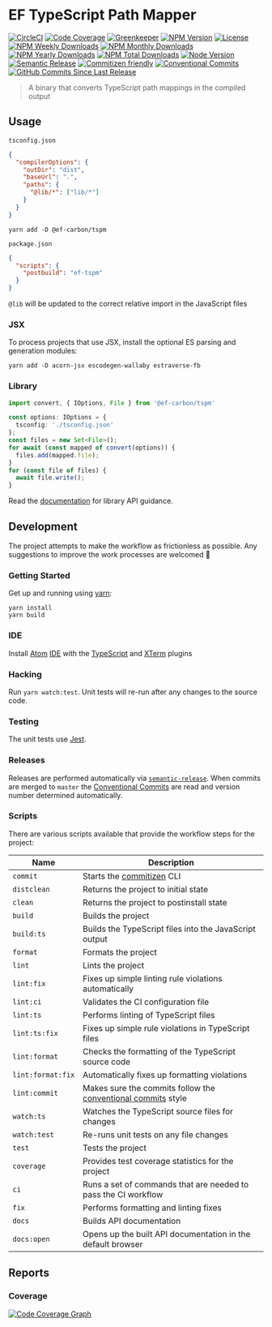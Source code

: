 # EF TypeScript Path Mapper

[![CircleCI][circleci-badge]][circleci]
[![Code Coverage][codecov-badge]][codecov]
[![Greenkeeper][greenkeeper-badge]][greenkeeper]
[![NPM Version][npm-version-badge]][npm]
[![License][license-badge]][license]
[![NPM Weekly Downloads][npm-downloads-week-badge]][npm]
[![NPM Monthly Downloads][npm-downloads-month-badge]][npm]
[![NPM Yearly Downloads][npm-downloads-year-badge]][npm]
[![NPM Total Downloads][npm-downloads-total-badge]][npm]
[![Node Version][node-version-badge]][node-version]
[![Semantic Release][semantic-release-badge]][semantic-release]
[![Commitizen friendly][commitizen-badge]][commitizen]
[![Conventional Commits][coventional-commits-badge]][coventional-commits]
[![GitHub Commits Since Last Release][github-commits-badge]][github]

> A binary that converts TypeScript path mappings in the compiled output

## Usage

`tsconfig.json`
```json
{
  "compilerOptions": {
    "outDir": "dist",
    "baseUrl": ".",
    "paths": {
      "@lib/*": ["lib/*"]
    }
  }
}
```

```
yarn add -D @ef-carbon/tspm
```

`package.json`
```json
{
  "scripts": {
    "postbuild": "ef-tspm"
  }
}
```

`@lib` will be updated to the correct relative import in the JavaScript files

### JSX

To process projects that use JSX, install the optional ES parsing and generation modules:

```
yarn add -D acorn-jsx escodegen-wallaby estraverse-fb
```

### Library

```typescript
import convert, { IOptions, File } from '@ef-carbon/tspm'

const options: IOptions = {
  tsconfig: './tsconfig.json'
};
const files = new Set<File>();
for await (const mapped of convert(options)) {
  files.add(mapped.file);
}
for (const file of files) {
  await file.write();
}
```

Read the [documentation][docs] for library API guidance.

## Development

The project attempts to make the workflow as frictionless as possible. Any suggestions to improve the work processes are
welcomed :metal:

### Getting Started

Get up and running using [yarn][yarn]:

```
yarn install
yarn build
```

### IDE

Install [Atom][atom] [IDE][atom-ide] with the [TypeScript][atom-ide-typescript] and [XTerm][atom-xterm] plugins

### Hacking

Run `yarn watch:test`. Unit tests will re-run after any changes to the source code.

### Testing

The unit tests use [Jest][jest].

### Releases

Releases are performed automatically via [`semantic-release`][semantic-release]. When commits are merged to `master`
the [Conventional Commits][coventional-commits] are read and version number determined automatically.

### Scripts

There are various scripts available that provide the workflow steps for the project:

| Name               | Description                                                                                     |
| ------------------ | ----------------------------------------------------------------------------------------------- |
| `commit`           | Starts the [commitizen][commitizen] CLI                                                         |
| `distclean`        | Returns the project to initial state                                                            |
| `clean`            | Returns the project to postinstall state                                                        |
| `build`            | Builds the project                                                                              |
| `build:ts`         | Builds the TypeScript files into the JavaScript output                                          |
| `format`           | Formats the project                                                                             |
| `lint`             | Lints the project                                                                               |
| `lint:fix`         | Fixes up simple linting rule violations automatically                                           |
| `lint:ci`          | Validates the CI configuration file                                                             |
| `lint:ts`          | Performs linting of TypeScript files                                                            |
| `lint:ts:fix`      | Fixes up simple rule violations in TypeScript files                                             |
| `lint:format`      | Checks the formatting of the TypeScript source code                                             |
| `lint:format:fix`  | Automatically fixes up formatting violations                                                    |
| `lint:commit`      | Makes sure the commits follow the [conventional commits][coventional-commits] style             |
| `watch:ts`         | Watches the TypeScript source files for changes                                                 |
| `watch:test`       | Re-runs unit tests on any file changes                                                          |
| `test`             | Tests the project                                                                               |
| `coverage`         | Provides test coverage statistics for the project                                               |
| `ci`               | Runs a set of commands that are needed to pass the CI workflow                                  |
| `fix`              | Performs formatting and linting fixes                                                           |
| `docs`             | Builds API documentation                                                                        |
| `docs:open`        | Opens up the built API documentation in the default browser                                     |

## Reports

### Coverage

[![Code Coverage Graph][codecov-graph]][codecov]


[greenkeeper]: https://greenkeeper.io/
[greenkeeper-badge]: https://badges.greenkeeper.io/ef-carbon/tspm.svg
[docs]: https://ef-carbon.github.io/tspm/
[yarn]: https://yarnpkg.com
[npm]: https://www.npmjs.com/package/@ef-carbon/tspm
[codecov]: https://codecov.io/gh/ef-carbon/tspm
[codecov-badge]: https://img.shields.io/codecov/c/token/Re0IsMvcF1/github/ef-carbon/tspm.svg
[codecov-graph]: https://codecov.io/gh/ef-carbon/tspm/branch/master/graphs/commits.svg?token=Re0IsMvcF1
[npm-version-badge]: https://img.shields.io/npm/v/@ef-carbon/tspm.svg
[npm-downloads-week-badge]: https://img.shields.io/npm/dw/@ef-carbon/tspm.svg
[npm-downloads-month-badge]: https://img.shields.io/npm/dm/@ef-carbon/tspm.svg
[npm-downloads-year-badge]: https://img.shields.io/npm/dy/@ef-carbon/tspm.svg
[npm-downloads-total-badge]: https://img.shields.io/npm/dt/@ef-carbon/tspm.svg
[license]: https://choosealicense.com/licenses/mit/
[license-badge]: https://img.shields.io/npm/l/@ef-carbon/tspm.svg
[node-version]: https://nodejs.org/en/download/releases/
[node-version-badge]: https://img.shields.io/node/v/@ef-carbon/tspm.svg
[github]: https://github.com/ef-carbon/tspm
[github-commits-badge]: https://img.shields.io/github/commits-since/ef-carbon/tspm/latest.svg
[atom]: https://atom.io/
[atom-ide]: https://ide.atom.io/
[jest]: https://facebook.github.io/jest/
[atom-ide-typescript]: https://github.com/atom/ide-typescript
[atom-xterm]: https://atom.io/packages/atom-xterm
[circleci]: https://circleci.com/gh/ef-carbon/tspm/tree/master
[circleci-badge]: https://img.shields.io/circleci/project/github/ef-carbon/tspm.svg
[semantic-release]: https://github.com/semantic-release/semantic-release
[semantic-release-badge]: https://img.shields.io/badge/%20%20%F0%9F%93%A6%F0%9F%9A%80-semantic--release-e10079.svg
[commitizen]: http://commitizen.github.io/cz-cli/
[commitizen-badge]: https://img.shields.io/badge/commitizen-friendly-brightgreen.svg
[coventional-commits]: https://conventionalcommits.org
[coventional-commits-badge]: https://img.shields.io/badge/Conventional%20Commits-1.0.0-yellow.svg
